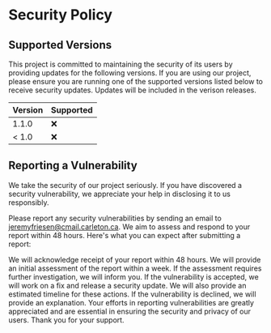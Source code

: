 # Security Policy

## Supported Versions

This project is committed to maintaining the security of its users by providing updates for the following versions. If you are using our project, please ensure you are running one of the supported versions listed below to receive security updates. Updates will be included in the verison releases.

| Version | Supported          |
| ------- | ------------------ |
| 1.1.0   | :x:                |
| < 1.0   | :x:                |

## Reporting a Vulnerability

We take the security of our project seriously. If you have discovered a security vulnerability, we appreciate your help in disclosing it to us responsibly.

Please report any security vulnerabilities by sending an email to jeremyfriesen@cmail.carleton.ca. We aim to assess and respond to your report within 48 hours. Here's what you can expect after submitting a report:

We will acknowledge receipt of your report within 48 hours.
We will provide an initial assessment of the report within a week. If the assessment requires further investigation, we will inform you.
If the vulnerability is accepted, we will work on a fix and release a security update. We will also provide an estimated timeline for these actions.
If the vulnerability is declined, we will provide an explanation.
Your efforts in reporting vulnerabilities are greatly appreciated and are essential in ensuring the security and privacy of our users. Thank you for your support.

